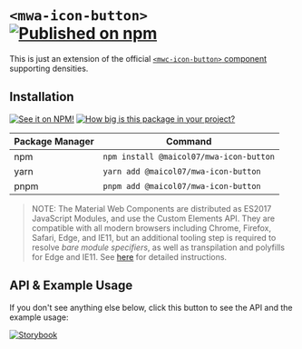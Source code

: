 # `<mwa-icon-button>` [![Published on npm](https://img.shields.io/npm/v/@maicol07/mwa-icon-button.svg)](https://www.npmjs.com/package/@maicol07/mwa-layout-grid)

This is just an extension of the official [`<mwc-icon-button>` component](https://github.com/material-components/material-web/tree/master/packages/icon-button) supporting densities.
## Installation
[![See it on NPM!](https://img.shields.io/npm/v/@maicol07/mwa-icon-button?style=for-the-badge)](https://www.npmjs.com/package/@maicol07/mwa-layout-grid)
[![How big is this package in your project?](https://img.shields.io/bundlephobia/minzip/@maicol07/mwa-icon-button?style=for-the-badge)](https://bundlephobia.com/result?p=@maicol07/mwa-layout-grid)

| Package Manager | Command                        |
|-----------------|--------------------------------|
| npm             | `npm install @maicol07/mwa-icon-button` |
| yarn            | `yarn add @maicol07/mwa-icon-button`    |
| pnpm            | `pnpm add @maicol07/mwa-icon-button`    |

> NOTE: The Material Web Components are distributed as ES2017 JavaScript Modules, and use the Custom Elements API. They are compatible with all modern browsers including Chrome, Firefox, Safari, Edge, and IE11, but an additional tooling step is required to resolve *bare module specifiers*, as well as transpilation and polyfills for Edge and IE11. See [here](https://github.com/material-components/material-components-web-components#quick-start) for detailed instructions.

## API & Example Usage
If you don't see anything else below, click this button to see the API and the example usage:

[![Storybook](https://shields.io/badge/-Play%20with%20this%20web%20component-2a0481?logo=storybook&style=for-the-badge)](https://625eadb22bf40d003a32215a-ulgonylooz.chromatic.com/?path=/docs/iconbutton)
